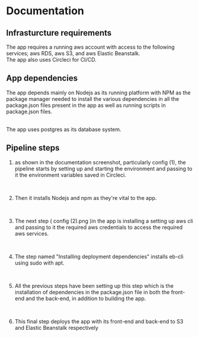# Documentation

## Infrasturcture requirements

The app requires a running aws account with access to the following services; aws RDS, aws S3, and aws Elastic Beanstalk.
<br>
The app also uses Circleci for CI/CD.

## App dependencies

The app depends mainly on Nodejs as its running platform with NPM as the package manager needed to install the various dependencies in all the package.json files present in the app as well as running scripts in package.json files.

<br>
The app uses postgres as its database system.

## Pipeline steps

1. as shown in the documentation screenshot, particularly config (1), the pipeline starts by setting up and starting the environment and passing to it the environment variables saved in Circleci.
<br>

2. Then it installs Nodejs and npm as they're vital to the app.
<br>

3. The next step ( config (2).png )in the app is installing a setting up aws cli and passing to it the required aws credentials to access the required aws services.
<br>

4. The step named "Installing deployment dependencies" installs eb-cli using sudo with apt.
<br>

5. All the previous steps have been setting up this step which is the installation of dependencies in the package.json file in both the front-end and the back-end, in addition to building the app.
<br>

6. This final step deploys the app with its front-end and back-end to S3 and Elastic Beanstalk respectively
